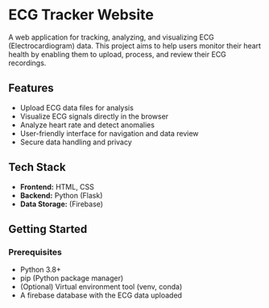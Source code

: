 # ECG Tracker Website

A web application for tracking, analyzing, and visualizing ECG (Electrocardiogram) data. This project aims to help users monitor their heart health by enabling them to upload, process, and review their ECG recordings.

## Features

- Upload ECG data files for analysis
- Visualize ECG signals directly in the browser
- Analyze heart rate and detect anomalies
- User-friendly interface for navigation and data review
- Secure data handling and privacy

## Tech Stack

- **Frontend:** HTML, CSS
- **Backend:** Python (Flask)
- **Data Storage:** (Firebase)

## Getting Started

### Prerequisites

- Python 3.8+
- pip (Python package manager)
- (Optional) Virtual environment tool (venv, conda)
- A firebase database with the ECG data uploaded
